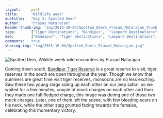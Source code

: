 ```yaml
---
layout:     post
title:      "Wildlife week"
subtitle:   "Day 3: Spotted Deer"
author:     "Prasad Natarajan"
header-thumb-img: "img/2015-10-04/Spotted_Deers_Prasad_Natarajan_thumb.jpg"
tags:       ["Tiger Destinations", "Bandipur",  "Leopard Destinations"]
seo: 		["Bandipur", "Tiger Destinations", "Leopard Destinations", "Mammal Destinations", "wildlifeweek"]
comments:   true
sharing-img: "img/2015-10-04/Spotted_Deers_Prasad_Natarajan.jpg"
---
```



<img src="{{ site.baseurl }}/img/2015-10-04/Spotted_Deers_Prasad_Natarajan.jpg" alt="Spotted Deer, Wildlife week wild encounters by Prasad Natarajan">

<p>
Coming down south, <a href="http://www.wilderhood.com/destination/Bandipur">Bandipur Tiger Reserve</a> is a great reserve to visit, tiger reserves in the south are open throughout the year. Though we know that summers are great time visit tiger reserves, monsoons are no less exciting. Saw these two young stags sizing up each other on our jeep safari, so we waited for a few minutes, couple of mock charges on each other and then they made one full fledged charge, this image was during one of those two mock charges. Later, one of them left the scene, with few bleeding scars on his neck, while the other stag grunted facing towards the females, celebrating this momentary victory.
</p>

